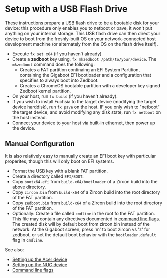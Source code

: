 # Setup with a USB Flash Drive

These instructions prepare a USB flash drive to be a bootable disk for your
device: this procedure only enables you to netboot or pave, it won't put
anything on your internal storage. This USB flash drive can then direct your
device to boot from the freshly-built OS on your network-connected host
development machine (or alternately from the OS on the flash drive itself).

+ Execute `fx set x64` (if you haven't already)
+ Create a __zedboot__ key using, `fx mkzedboot /path/to/your/device`. The
`mkzedboot` command does the following:
  + Creates a FAT partition continaing an EFI System Partition, containing
    the Gigaboot EFI bootloader and a configuration that specifies to always
    boot into Zedboot.
  + Creates a ChromeOS bootable partition with a developer key signed Zedboot
    kernel partition.
+ On your host, run `fx build` (if you haven't already).
+ If you wish to install Fuchsia to the target device (modifying the target
  device harddisk), run `fx pave` on the host. IF you only wish to "netboot"
  the target device, and avoid modifying any disk state, run `fx netboot` on
  the host instead.
+ Connect your device to your host via built-in ethernet, then power up the
  device.

## Manual Configuration

It is also relatively easy to manually create an EFI boot key with particular
properites, though this will only boot on EFI systems.

+ Format the USB key with a blank FAT partition.
+ Create a directory called `EFI/BOOT`.
+ Copy `bootx64.efi` from `build-x64/bootloader` of a Zircon build into the
  above directory.
+ Copy `zircon.bin` from `build-x64` of a Zircon build into the root
  directory of the FAT partition.
+ Copy `zedboot.bin` from `build-x64` of a Zircon build into the root
  directory of the FAT partition.
+ Optionally: Create a file called `cmdline` in the root fo the FAT
  partition. This file may contain any directives documented in 
  [command line flags](/docs/zircon/kernel_cmdline.md).
The created disk will by default boot from zircon.bin instead of the network.
At the Gigaboot screen, press 'm' to boot zircon vs 'z' for zedboot, or set
the default boot behavior with the `bootloader.default` flag in `cmdline`.

See also:
* [Setting up the Acer device](acer12.md)
* [Setting up the NUC device](nuc.md)
* [Command line flags](/docs/zircon/kernel_cmdline.md)

